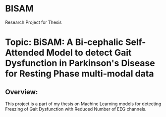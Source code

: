# BISAM
Research Project for Thesis
# Topic: BiSAM: A Bi-cephalic Self-Attended Model to detect Gait Dysfunction in Parkinson's Disease for Resting Phase multi-modal data

## Overview:
This project is a part of my thesis on Machine Learning models for detecting Freezing of Gait Dysfunction with Reduced Number of EEG channels.
